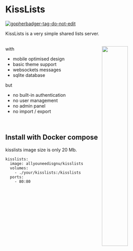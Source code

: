 # KissLists

<a href='https://github.com/jpoles1/gopherbadger' target='_blank'>![gopherbadger-tag-do-not-edit](https://img.shields.io/badge/Go%20Coverage-79%25-brightgreen.svg?longCache=true&style=flat)</a>

KissLists is a very simple shared lists server.
<br><br>

<img align="right" width="40%" src="https://i.imgur.com/EXNsN7s.png">

with

- mobile optimised design
- basic theme support
- websockets messages
- sqlite database

but

- no built-in authentication 
- no user management
- no admin panel
- no import / export

<br>

## Install with Docker compose

kisslists image size is only 20 Mb.

```
kisslists:
  image: allyouneedisgnu/kisslists
  volumes:
    - ./your/kisslists:/kisslists
  ports:
    - 80:80
```
